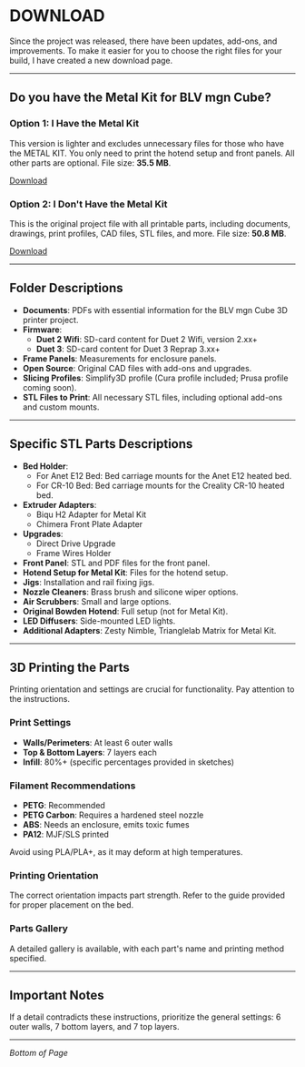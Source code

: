 # DOWNLOAD

Since the project was released, there have been updates, add-ons, and improvements. To make it easier for you to choose the right files for your build, I have created a new download page.

---

## Do you have the Metal Kit for BLV mgn Cube?

### Option 1: I Have the Metal Kit

This version is lighter and excludes unnecessary files for those who have the METAL KIT. You only need to print the hotend setup and front panels. All other parts are optional. File size: **35.5 MB**.

[Download](#)

### Option 2: I Don't Have the Metal Kit

This is the original project file with all printable parts, including documents, drawings, print profiles, CAD files, STL files, and more. File size: **50.8 MB**.

[Download](#)

---

## Folder Descriptions

- **Documents**: PDFs with essential information for the BLV mgn Cube 3D printer project.
- **Firmware**:
  - **Duet 2 Wifi**: SD-card content for Duet 2 Wifi, version 2.xx+
  - **Duet 3**: SD-card content for Duet 3 Reprap 3.xx+
- **Frame Panels**: Measurements for enclosure panels.
- **Open Source**: Original CAD files with add-ons and upgrades.
- **Slicing Profiles**: Simplify3D profile (Cura profile included; Prusa profile coming soon).
- **STL Files to Print**: All necessary STL files, including optional add-ons and custom mounts.

---

## Specific STL Parts Descriptions

- **Bed Holder**:
  - For Anet E12 Bed: Bed carriage mounts for the Anet E12 heated bed.
  - For CR-10 Bed: Bed carriage mounts for the Creality CR-10 heated bed.
- **Extruder Adapters**:
  - Biqu H2 Adapter for Metal Kit
  - Chimera Front Plate Adapter
- **Upgrades**:
  - Direct Drive Upgrade
  - Frame Wires Holder
- **Front Panel**: STL and PDF files for the front panel.
- **Hotend Setup for Metal Kit**: Files for the hotend setup.
- **Jigs**: Installation and rail fixing jigs.
- **Nozzle Cleaners**: Brass brush and silicone wiper options.
- **Air Scrubbers**: Small and large options.
- **Original Bowden Hotend**: Full setup (not for Metal Kit).
- **LED Diffusers**: Side-mounted LED lights.
- **Additional Adapters**: Zesty Nimble, Trianglelab Matrix for Metal Kit.

---

## 3D Printing the Parts

Printing orientation and settings are crucial for functionality. Pay attention to the instructions.

### Print Settings

- **Walls/Perimeters**: At least 6 outer walls
- **Top & Bottom Layers**: 7 layers each
- **Infill**: 80%+ (specific percentages provided in sketches)

### Filament Recommendations

- **PETG**: Recommended
- **PETG Carbon**: Requires a hardened steel nozzle
- **ABS**: Needs an enclosure, emits toxic fumes
- **PA12**: MJF/SLS printed

Avoid using PLA/PLA+, as it may deform at high temperatures.

### Printing Orientation

The correct orientation impacts part strength. Refer to the guide provided for proper placement on the bed.

### Parts Gallery

A detailed gallery is available, with each part's name and printing method specified.

---

## Important Notes

If a detail contradicts these instructions, prioritize the general settings: 6 outer walls, 7 bottom layers, and 7 top layers.

---

*Bottom of Page*

